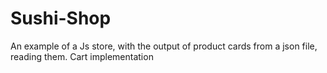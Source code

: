 # Sushi-Shop
An example of a Js store, with the output of product cards from a json file, reading them. Cart implementation

